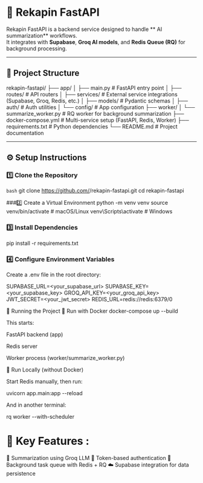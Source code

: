 # 🚀 Rekapin FastAPI

Rekapin FastAPI is a backend service designed to handle ** AI summarization** workflows.  
It integrates with **Supabase**, **Groq AI models**, and **Redis Queue (RQ)** for background processing.

---

## 📂 Project Structure

rekapin-fastapi/
├── app/
│ ├── main.py # FastAPI entry point
│ ├── routes/ # API routers
│ ├── services/ # External service integrations (Supabase, Groq, Redis, etc.)
│ ├── models/ # Pydantic schemas
│ ├── auth/ # Auth utilities
│ └── config/ # App configuration
├── worker/
│ └── summarize_worker.py # RQ worker for background summarization
├── docker-compose.yml # Multi-service setup (FastAPI, Redis, Worker)
├── requirements.txt # Python dependencies
└── README.md # Project documentation


---

## ⚙️ Setup Instructions

### 1️⃣ Clone the Repository

```bash```
git clone https://github.com/<your-username>/rekapin-fastapi.git
cd rekapin-fastapi

###2️⃣ Create a Virtual Environment
python -m venv venv
source venv/bin/activate     # macOS/Linux
venv\Scripts\activate        # Windows

### 3️⃣ Install Dependencies
pip install -r requirements.txt

### 4️⃣ Configure Environment Variables

Create a .env file in the root directory:

SUPABASE_URL=<your_supabase_url>
SUPABASE_KEY=<your_supabase_key>
GROQ_API_KEY=<your_groq_api_key>
JWT_SECRET=<your_jwt_secret>
REDIS_URL=redis://redis:6379/0


🧩 Running the Project
🔹 Run with Docker
docker-compose up --build


This starts:

FastAPI backend (app)

Redis server

Worker process (worker/summarize_worker.py)

🔹 Run Locally (without Docker)

Start Redis manually, then run:

uvicorn app.main:app --reload


And in another terminal:

rq worker --with-scheduler


# 🧠 Key Features :
📝 Summarization using Groq LLM
🔐 Token-based authentication
🔄 Background task queue with Redis + RQ
☁️ Supabase integration for data persistence
